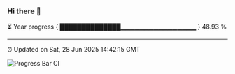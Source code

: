 ### Hi there 👋

⏳ Year progress { ██████████████▁▁▁▁▁▁▁▁▁▁▁▁▁▁▁▁ } 48.93 %

---

⏰ Updated on Sat, 28 Jun 2025 14:42:15 GMT

![Progress Bar CI](https://github.com/IshwaranRudhara/GIT-ACTION/workflows/Progress%20Bar%20CI/badge.svg)
